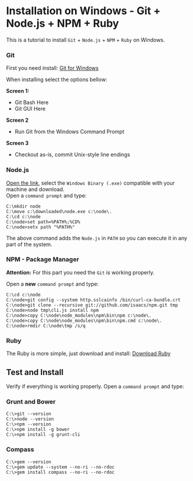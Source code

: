 Installation on Windows - Git + Node.js + NPM + Ruby
============================================

This is a tutorial to install `Git` + `Node.js` + `NPM` + `Ruby` on Windows.

### Git

First you need install: [Git for Windows](http://git-scm.com/download/win)

When installing select the options bellow:

**Screen 1:**

- Git Bash Here
- Git GUI Here

**Screen 2**

- Run Git from the Windows Command Prompt

**Screen 3**

- Checkout as-is, commit Unix-style line endings

### Node.js

[Open the link](http://nodejs.org/download/), select the `Windows Binary (.exe)` compatible with your machine and download.   
Open a `command prompt` and type:

	C:\mkdir node
	C:\move c:\downloaded\node.exe c:\node\.
	C:\cd c:\node
	C:\node>set path=%PATH%;%CD%
	C:\node>setx path "%PATH%"
	
The above command adds the `Node.js` in `PATH` so you can execute it in any part of the system.

### NPM - Package Manager

**Attention:** For this part you need the `Git` is working properly.

Open a **new** `command prompt` and type:

	C:\cd c:\node
	C:\node>git config --system http.sslcainfo /bin/curl-ca-bundle.crt
	C:\node>git clone --recursive git://github.com/isaacs/npm.git tmp
	C:\node>node tmp\cli.js install npm
	C:\node>copy C:\node\node_modules\npm\bin\npm c:\node\.
	C:\node>copy C:\node\node_modules\npm\bin\npm.cmd c:\node\.
	C:\node>rmdir C:\node\tmp /s/q
	
### Ruby

The Ruby is more simple, just download and install: [Download Ruby](http://rubyinstaller.org/downloads/)

## Test and Install

Verify if everything is working properly. Open a `command prompt` and type:

### Grunt and Bower

	C:\>git --version
	C:\>node --version
	C:\>npm --version
	C:\>npm install -g bower
	C:\>npm install -g grunt-cli
	
### Compass

	C:\>gem --version
	C:\>gem update --system --no-ri --no-rdoc
	C:\>gem install compass --no-ri --no-rdoc
